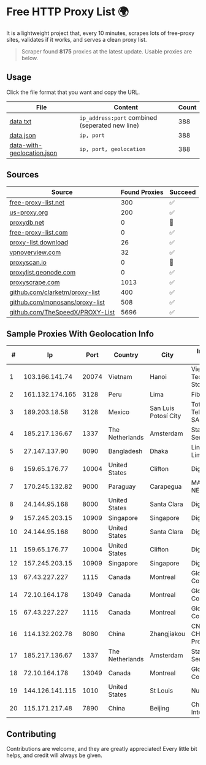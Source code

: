 
# Free HTTP Proxy List 🌍

It is a lightweight project that, every 10 minutes, scrapes lots of free-proxy sites, validates if it works, and serves a clean proxy list.


> Scraper found **8175** proxies at the latest update. Usable proxies are below.

## Usage

Click the file format that you want and copy the URL.


|File|Content|Count|
|----|-------|-----|
|[data.txt](https://raw.githubusercontent.com/themiralay/Proxy-List-World/master/data.txt)|`ip_address:port` combined (seperated new line)|388|
|[data.json](https://raw.githubusercontent.com/themiralay/Proxy-List-World/master/data.json)|`ip, port`|388|
|[data-with-geolocation.json](https://raw.githubusercontent.com/themiralay/Proxy-List-World/master/data-with-geolocation.json)|`ip, port, geolocation`|388|

## Sources

|Source|Found Proxies|Succeed|
|------|-------------|-------|
|[free-proxy-list.net](https://free-proxy-list.net)|300|✅|
|[us-proxy.org](https://www.us-proxy.org)|200|✅|
|[proxydb.net](http://proxydb.net)|0|🚫|
|[free-proxy-list.com](https://free-proxy-list.com/?page=&port=&type%5B%5D=http&type%5B%5D=https&up_time=0&search=Search)|0|✅|
|[proxy-list.download](https://www.proxy-list.download/HTTP)|26|✅|
|[vpnoverview.com](https://vpnoverview.com/privacy/anonymous-browsing/free-proxy-servers)|32|✅|
|[proxyscan.io](https://www.proxyscan.io)|0|🚫|
|[proxylist.geonode.com](https://proxylist.geonode.com/api/proxy-list?limit=300&page=1&sort_by=lastChecked&sort_type=desc&protocols=http,https)|0|✅|
|[proxyscrape.com](https://api.proxyscrape.com/v2/?request=displayproxies&protocol=http&timeout=10000&country=all&ssl=all&anonymity=all)|1013|✅|
|[github.com/clarketm/proxy-list](https://raw.githubusercontent.com/clarketm/proxy-list/master/proxy-list-raw.txt)|400|✅|
|[github.com/monosans/proxy-list](https://raw.githubusercontent.com/monosans/proxy-list/main/proxies/http.txt)|508|✅|
|[github.com/TheSpeedX/PROXY-List](https://raw.githubusercontent.com/TheSpeedX/PROXY-List/master/http.txt)|5696|✅|


## Sample Proxies With Geolocation Info

|#|Ip|Port|Country|City|Internet Service Provider|
|-|--|----|-------|----|-------------------------|
|1|103.166.141.74|20074|Vietnam|Hanoi|Viet NAM Cloud Technology Joint Stock Company|
|2|161.132.174.165|3128|Peru|Lima|Fibertel Peru S.A.|
|3|189.203.18.58|3128|Mexico|San Luis Potosí City|Total Play Telecomunicaciones SA De CV|
|4|185.217.136.67|1337|The Netherlands|Amsterdam|Stallion Network Services Limited|
|5|27.147.137.90|8090|Bangladesh|Dhaka|Link3 Technologies Limited|
|6|159.65.176.77|10004|United States|Clifton|DigitalOcean, LLC|
|7|170.245.132.82|9000|Paraguay|Carapegua|MACHADO BAEZ, NERY JAVIER|
|8|24.144.95.168|8000|United States|Santa Clara|DigitalOcean, LLC|
|9|157.245.203.15|10909|Singapore|Singapore|DigitalOcean, LLC|
|10|24.144.95.168|8000|United States|Santa Clara|DigitalOcean, LLC|
|11|159.65.176.77|10004|United States|Clifton|DigitalOcean, LLC|
|12|157.245.203.15|10909|Singapore|Singapore|DigitalOcean, LLC|
|13|67.43.227.227|1115|Canada|Montreal|GloboTech Communications|
|14|72.10.164.178|13049|Canada|Montreal|GloboTech Communications|
|15|67.43.227.227|1115|Canada|Montreal|GloboTech Communications|
|16|114.132.202.78|8080|China|Zhangjiakou|CNC Group CHINA169 Hebei Province network|
|17|185.217.136.67|1337|The Netherlands|Amsterdam|Stallion Network Services Limited|
|18|72.10.164.178|13049|Canada|Montreal|GloboTech Communications|
|19|144.126.141.115|1010|United States|St Louis|Nubes, LLC|
|20|115.171.217.48|7890|China|Beijing|China Networks Inter-Exchange|



## Contributing

Contributions are welcome, and they are greatly appreciated! Every
little bit helps, and credit will always be given.

